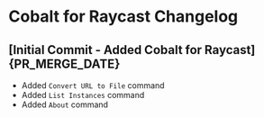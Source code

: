 # Cobalt for Raycast Changelog

## [Initial Commit - Added Cobalt for Raycast] {PR_MERGE_DATE}

- Added `Convert URL to File` command
- Added `List Instances` command
- Added `About` command